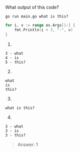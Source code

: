 What output of this code?

`go run main.go what is this?`

```go
for i, v := range os.Args[1:] {
    fmt.Println(i + 3, "-", v)
}
```

1.
```
3 - what
4 - is
5 - this?
```

2.
```
what
is
this?
```

3.
```
what is this?
```

4.
```
3 - what 
3 - is 
3 - this?
```

>Answer: 1